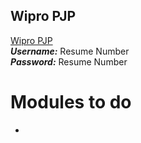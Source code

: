 ## Wipro PJP 
[Wipro PJP](http://59.162.104.101:25000/PBLApp/) <br/>
**_Username:_** Resume Number <br/>
**_Password:_** Resume Number <br/>

# Modules to do
- 

